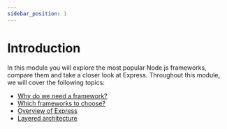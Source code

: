 ```yaml
---
sidebar_position: 1
---
```


# Introduction

In this module you will explore the most popular Node.js frameworks, compare them and take a closer look at Express. Throughout this module, we will cover the following topics:
- [Why do we need a framework?](/docs/express-layered-architecture/why_do_we_need_a_framework)
- [Which frameworks to choose?](/docs/express-layered-architecture/which_frameworks_to_choose)
- [Overview of Express](/docs/express-layered-architecture/overview_of_express)
- [Layered architecture](/docs/express-layered-architecture/layered_architecture)
